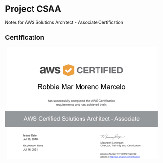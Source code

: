 # Project CSAA

Notes for AWS Solutions Architect - Associate Certification


## Certification

![certificate.png](aws-csaa-certif.png)

